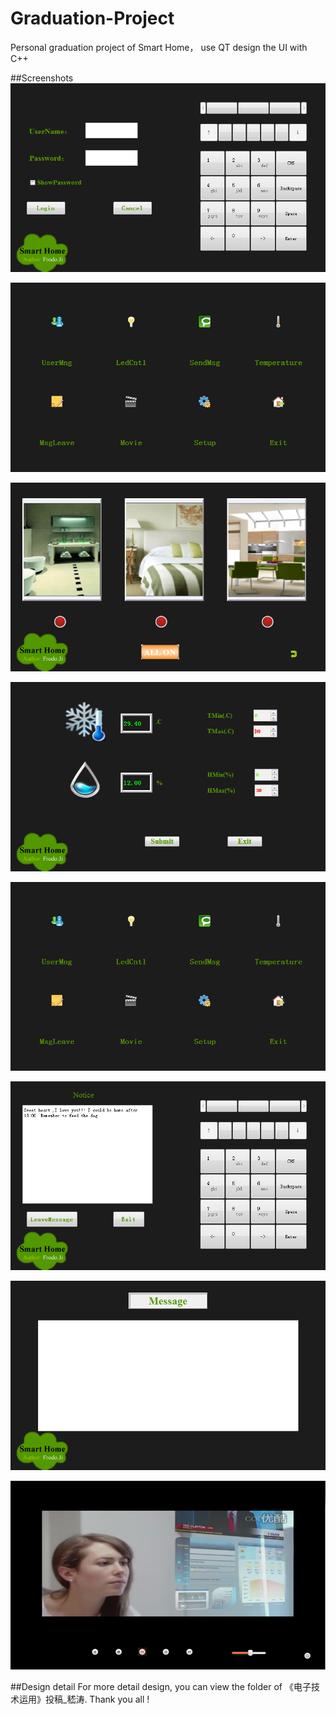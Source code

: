 # Graduation-Project
Personal graduation project of Smart Home， use QT design the UI with C++

##Screenshots
![StartShot1](https://github.com/misizeji/Graduation-Project/blob/master/%E3%80%8A%E7%94%B5%E5%AD%90%E6%8A%80%E6%9C%AF%E8%BF%90%E7%94%A8%E3%80%8B%E6%8A%95%E7%A8%BF_%E5%B5%87%E6%B6%9B/QQ%E6%88%AA%E5%9B%BE20140622201707.png?raw=true)

![StartShot2](https://github.com/misizeji/Graduation-Project/blob/master/%E3%80%8A%E7%94%B5%E5%AD%90%E6%8A%80%E6%9C%AF%E8%BF%90%E7%94%A8%E3%80%8B%E6%8A%95%E7%A8%BF_%E5%B5%87%E6%B6%9B/QQ%E6%88%AA%E5%9B%BE20140512215607.jpg?raw=true)

![StartShot3](https://github.com/misizeji/Graduation-Project/blob/master/%E3%80%8A%E7%94%B5%E5%AD%90%E6%8A%80%E6%9C%AF%E8%BF%90%E7%94%A8%E3%80%8B%E6%8A%95%E7%A8%BF_%E5%B5%87%E6%B6%9B/QQ%E6%88%AA%E5%9B%BE20140524182349.jpg?raw=true)

![StartShot4](https://github.com/misizeji/Graduation-Project/blob/master/%E3%80%8A%E7%94%B5%E5%AD%90%E6%8A%80%E6%9C%AF%E8%BF%90%E7%94%A8%E3%80%8B%E6%8A%95%E7%A8%BF_%E5%B5%87%E6%B6%9B/QQ%E6%88%AA%E5%9B%BE20140524182510.jpg?raw=true)

![StartShot5](https://github.com/misizeji/Graduation-Project/blob/master/%E3%80%8A%E7%94%B5%E5%AD%90%E6%8A%80%E6%9C%AF%E8%BF%90%E7%94%A8%E3%80%8B%E6%8A%95%E7%A8%BF_%E5%B5%87%E6%B6%9B/QQ%E6%88%AA%E5%9B%BE20140512215607.jpg?raw=true)

![StartShot6](https://github.com/misizeji/Graduation-Project/blob/master/%E3%80%8A%E7%94%B5%E5%AD%90%E6%8A%80%E6%9C%AF%E8%BF%90%E7%94%A8%E3%80%8B%E6%8A%95%E7%A8%BF_%E5%B5%87%E6%B6%9B/QQ%E6%88%AA%E5%9B%BE20140524182711.jpg?raw=true)

![StartShot7](https://github.com/misizeji/Graduation-Project/blob/master/%E3%80%8A%E7%94%B5%E5%AD%90%E6%8A%80%E6%9C%AF%E8%BF%90%E7%94%A8%E3%80%8B%E6%8A%95%E7%A8%BF_%E5%B5%87%E6%B6%9B/QQ%E6%88%AA%E5%9B%BE20140622201904.png?raw=true)

![StartShot8](https://github.com/misizeji/Graduation-Project/blob/master/%E3%80%8A%E7%94%B5%E5%AD%90%E6%8A%80%E6%9C%AF%E8%BF%90%E7%94%A8%E3%80%8B%E6%8A%95%E7%A8%BF_%E5%B5%87%E6%B6%9B/QQ%E6%88%AA%E5%9B%BE20140623092146.jpg?raw=true)

##Design detail
For more detail design, you can view the folder of 《电子技术运用》投稿_嵇涛.
	Thank you all !